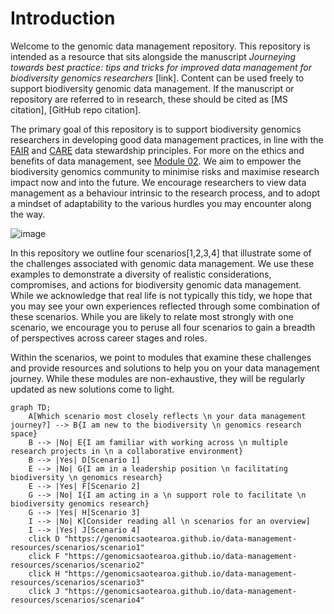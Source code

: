 # Introduction

Welcome to the genomic data management repository. This repository is intended as a resource that sits alongside the manuscript *Journeying towards best practice: tips and tricks for improved data management for biodiversity genomics researchers* [link]. Content can be used freely to support biodiversity genomic data management. If the manuscript or repository are referred to in research, these should be cited as [MS citation], [GitHub repo citation]. 

The primary goal of this repository is to support biodiversity genomics researchers in developing good data management practices, in line with the [FAIR](https://www.go-fair.org/fair-principles/) and [CARE](https://www.gida-global.org/care) data stewardship principles. For more on the ethics and benefits of data management, see [Module 02](https://genomicsaotearoa.github.io/data-management-resources/modules/module02/). We aim to empower the biodiversity genomics community to minimise risks and maximise research impact now and into the future. We encourage researchers to view data management as a behaviour intrinsic to the research process, and to adopt a mindset of adaptability to the various hurdles you may encounter along the way.

![image](../figures/questions-only.png)

In this repository we outline four scenarios[1,2,3,4] that illustrate some of the challenges associated with genomic data management. We use these examples to demonstrate a diversity of realistic considerations, compromises, and actions for biodiversity genomic data management. While we acknowledge that real life is not typically this tidy, we hope that you may see your own experiences reflected through some combination of these scenarios. While you are likely to relate most strongly with one scenario, we encourage you to peruse all four scenarios to gain a breadth of perspectives across career stages and roles.

Within the scenarios, we point to modules that examine these challenges and provide resources and solutions to help you on your data management journey. While these modules are non-exhaustive, they will be regularly updated as new solutions come to light. 

```mermaid
graph TD;
    A[Which scenario most closely reflects \n your data management journey?] --> B{I am new to the biodiversity \n genomics research space}
    B --> |No| E{I am familiar with working across \n multiple research projects in \n a collaborative environment}
    B --> |Yes| D[Scenario 1]
    E --> |No| G{I am in a leadership position \n facilitating biodiversity \n genomics research}
    E --> |Yes| F[Scenario 2]
    G --> |No| I{I am acting in a \n support role to facilitate \n biodiversity genomics research}
    G --> |Yes| H[Scenario 3]
    I --> |No| K[Consider reading all \n scenarios for an overview]
    I --> |Yes| J[Scenario 4]
    click D "https://genomicsaotearoa.github.io/data-management-resources/scenarios/scenario1"
    click F "https://genomicsaotearoa.github.io/data-management-resources/scenarios/scenario2"
    click H "https://genomicsaotearoa.github.io/data-management-resources/scenarios/scenario3"
    click J "https://genomicsaotearoa.github.io/data-management-resources/scenarios/scenario4"
```
